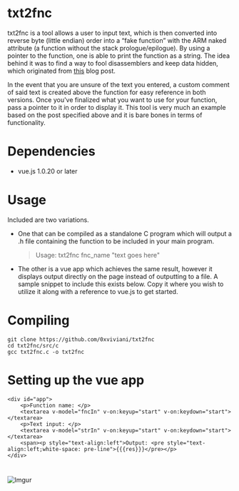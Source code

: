 # txt2fnc
txt2fnc is a tool allows a user to input text, which is then converted into reverse byte (little endian) order into a “fake function” with the ARM naked attribute (a function without the stack prologue/epilogue). By using a pointer to the function, one is able to print the function as a string. The idea behind it was to find a way to fool disassemblers and keep data hidden, which originated from [this](https://www.evilsocket.net/2015/05/02/using-inline-assembly-and-naked-functions-to-fool-disassemblers/) blog post.

In the event that you are unsure of the text you entered, a custom comment of said text is created above the function for easy reference in both versions. Once you've finalized what you want to use for your function, pass a pointer to it in order to display it. This tool is very much an example based on the post specified above and it is bare bones in terms of functionality.

# Dependencies
* vue.js 1.0.20 or later

# Usage
Included are two variations.

* One that can be compiled as a standalone C program which will output a .h file containing the function to be included in your main program.
    > Usage: txt2fnc fnc_name "text goes here"

* The other is a vue app which achieves the same result, however it displays output directly on the page instead of outputting to a file. A sample snippet to include this exists below. Copy it where you wish to utilize it along with a reference to vue.js to get started.

# Compiling

	git clone https://github.com/0xviviani/txt2fnc
	cd txt2fnc/src/c
	gcc txt2fnc.c -o txt2fnc
	
# Setting up the vue app

	<div id="app">
		<p>Function name: </p>
		<textarea v-model="fncIn" v-on:keyup="start" v-on:keydown="start"></textarea>
		<p>Text input: </p>
		<textarea v-model="strIn" v-on:keyup="start" v-on:keydown="start"></textarea>
		<span><p style="text-align:left">Output: <pre style="text-align:left;white-space: pre-line">{{{res}}}</pre></p>
	</div>
#
#
#

![Imgur](https://i.imgur.com/sSLioFw.gif)